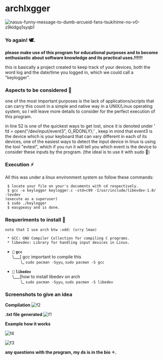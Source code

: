 # archlxgger

![nasus-funny-message-to-dumb-arcueid-fans-tsukihime-no-v0-z9kldgq1syqb1](https://github.com/archkr0w/archlxgger/assets/126942746/bbe2d901-2b2f-4dd2-a739-7c935d30b8ee)



### Yo again! 🕊.

**please make use of this program for educational purposes and to become enthusiastic about software knowledge and its practical uses.!!!!!!**

this is basically a project created to keep track of your devices, both the word log and the date/time you logged in, which we could call a "keylogger".


### Aspects to be considered 👻

one of the most important purposes is the lack of applications/scripts that can carry this count in a simple and native way in a UNIX/Linux operating system, so I will leave more details to consider for the perfect execution of this program.

in line 52 is one of the quickest ways to get lost, since it is denoted under ' fd = open("/dev/input/event3", O_RDONLY);' , keep in mind that event3 is the device which is your keyboard that can vary different in each of its devices, one of the easiest ways to detect the input device in linux is using the tool "evtest", which if you run it will tell you which event is the device to consider these inputs by the program. (the ideal is to use it with sudo 🫣)

### Execution ⚡

All this was under a linux environment system so follow these commands:
```
 $ locate your file on your's documents with cd respectively.
 $ gcc -o keylogger keylogger.c -std=c99 -I/usr/include/libevdev-1.0/ -levdev
(execute as a superuser)
 $ sudo ./keylogger
 $ easypeasy and is done.
```
### Requeriments to install 🤖
```
note that I use arch btw :xdd: (srry lmao)

 * GCC: GNU Compiler Collection for compiling C programs.
 * libevdev: Library for handling input devices in Linux.
```
- `💉` **`gcc`**<br>
\\___[ gcc important to compile this<br>
&nbsp;&nbsp;&nbsp;&nbsp;&nbsp;&nbsp;&nbsp;\\\_ `sudo pacman -Syyu`, `sudo pacman -S gcc`

- `🐧` **`libedev`**<br>
\\___[how to install libedev on arch <br>
&nbsp;&nbsp;&nbsp;&nbsp;&nbsp;&nbsp;&nbsp;\\\_ `sudo pacman -Syyu`, `sudo pacman -S libedev`

### Screenshots to give an idea

 
  **Compilation**
     ![f2](https://github.com/archkr0w/archlxgger/assets/126942746/6965db6a-95ec-41fd-ac6b-b18b708b40ef)

  
 **.txt file generated**
 ![f1](https://github.com/archkr0w/archlxgger/assets/126942746/f151d175-2e2f-41f7-a2cf-9d009ab96d56)

  **Example how it works**

![f4](https://github.com/archkr0w/archlxgger/assets/126942746/7c4a650c-d2db-4f92-a49a-d60b3acff190)

![f3](https://github.com/archkr0w/archlxgger/assets/126942746/8c38d5fd-f9cc-4a21-a498-027be7cff4e8)


 


**any questions with the program, my ds is in the bio ✧.**

